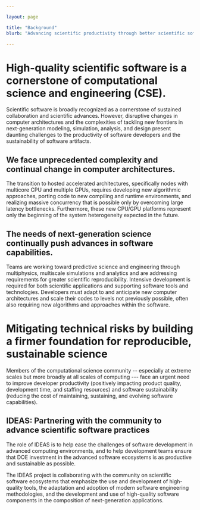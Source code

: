 ```yaml
---

layout: page

title: "Background"
blurb: "Advancing scientific productivity through better scientific software"

---
```





<!-- Page Content -->
<!-- ---------------------------------------------------------------------- -->

# High-quality scientific software is a cornerstone of computational science and engineering (CSE).

Scientific software is broadly recognized as a cornerstone of sustained collaboration and scientific advances. However, disruptive changes in computer architectures and the complexities of tackling new frontiers in next-generation modeling, simulation, analysis, and design present daunting challenges to the productivity of software developers and the sustainability of software artifacts. 
 

## We face unprecedented complexity and continual change in computer architectures.

The transition to hosted accelerated architectures, specifically nodes with multicore CPU and multiple GPUs, requires developing new algorithmic approaches, porting code to new compiling and runtime environments, and realizing massive concurrency that is possible only by overcoming large latency bottlenecks. Furthermore, these new CPU/GPU platforms represent only the beginning of the system heterogeneity expected in the future.

## The needs of next-generation science continually push advances in software capabilities.

Teams are working toward predictive science and engineering through multiphysics, multiscale simulations and analytics and are addressing requirements for greater scientific reproducibility. Intensive development is required for both scientific applications and supporting software tools and technologies.  Developers must adapt to and anticipate new computer architectures and scale their codes to levels not previously possible, often also requiring new algorithms and approaches within the software. 


# Mitigating technical risks by building a firmer foundation for reproducible, sustainable science

Members of the computational science community -- especially at extreme scales but more broadly at all scales of computing --- face an urgent need to improve developer productivity (positively impacting product quality, development time, and staffing resources) and software sustainability (reducing the cost of maintaining, sustaining, and evolving software capabilities).

## IDEAS: Partnering with the community to advance scientific software practices 

The role of IDEAS is to help ease the challenges of software development in advanced computing environments, and to help  development teams ensure that DOE investment in the advanced software ecosystems is as productive and sustainable
as possible. 

The IDEAS project is collaborating with the community on scientific software ecosystems that emphasize the use and development of high-quality tools, the adaptation and adoption of modern software engineering methodologies, and the development and use of high-quality software components in the composition of next-generation applications.
